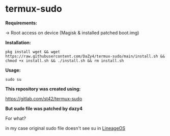 # termux-sudo

**Requirements:**

-> Root access on device (Magisk & installed patched boot.img)

**Installation:**
```
pkg install wget && wget https://raw.githubusercontent.com/DaZy4/termux-sudo/main/install.sh && chmod +x install.sh && ./install.sh && rm install.sh
```

**Usage:**
```
sudo su
```

**This repository was created using:**

https://gitlab.com/st42/termux-sudo

**But sudo file was patched by dazy4**

For what?

in my case original sudo file doesn't see su in [LineageOS](https://lineageos.org/)
